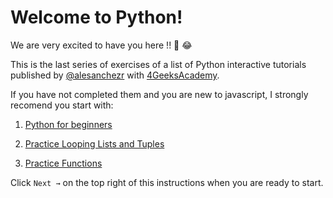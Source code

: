 # Welcome to Python!

We are very excited to have you here !! 🎉 😂

This is the last series of exercises of a list of Python interactive tutorials published by [@alesanchezr](https://twitter.com/alesanchezr) with [4GeeksAcademy](https://4geeksacademy.com).

If you have not completed them and you are new to javascript, I strongly recomend you start with:

1. [Python for beginners](https://github.com/4GeeksAcademy/python-beginner-programming-exercises)

2. [Practice Looping Lists and Tuples](https://github.com/4GeeksAcademy/python-lists-loops-programming-exercises)

3. [Practice Functions](https://github.com/4GeeksAcademy/python-functions-programming-exercises)

Click `Next →` on the top right of this instructions when you are ready to start.